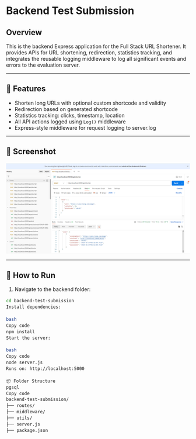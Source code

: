 # Backend Test Submission

## Overview

This is the backend Express application for the Full Stack URL Shortener. It provides APIs for URL shortening, redirection, statistics tracking, and integrates the reusable logging middleware to log all significant events and errors to the evaluation server.

---

## 🚀 Features

- Shorten long URLs with optional custom shortcode and validity
- Redirection based on generated shortcode
- Statistics tracking: clicks, timestamp, location
- All API actions logged using `Log()` middleware
- Express-style middleware for request logging to server.log

---

## 📸 Screenshot

![Backend API Screenshot](./Screenshot%202025-06-27%20111319.png)

---

## 📄 How to Run

1. Navigate to the backend folder:

```bash
cd backend-test-submission
Install dependencies:

bash
Copy code
npm install
Start the server:

bash
Copy code
node server.js
Runs on: http://localhost:5000

📦 Folder Structure
pgsql
Copy code
backend-test-submission/
├── routes/
├── middleware/
├── utils/
├── server.js
├── package.json
